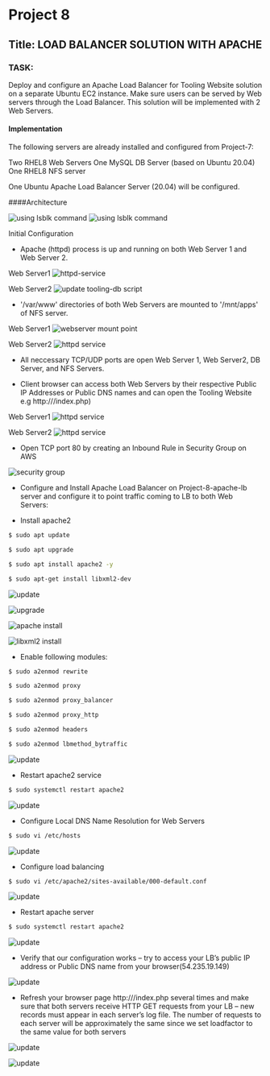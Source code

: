 # Project 8
## Title: LOAD BALANCER SOLUTION WITH APACHE
### TASK: 
Deploy and configure an Apache Load Balancer for Tooling Website solution on a separate Ubuntu EC2 instance. Make sure users can be served by Web servers through the Load Balancer. This solution will be implemented with 2 Web Servers.

#### Implementation
The following servers are already installed and configured from Project-7:

Two RHEL8 Web Servers
One MySQL DB Server (based on Ubuntu 20.04)
One RHEL8 NFS server

One Ubuntu Apache Load Balancer Server (20.04) will be configured.

####Architecture

 ![using lsblk command](./image8/architecture.png)
  ![using lsblk command](./image8/architecture-2.png)

  Initial Configuration

  * Apache (httpd) process is up and running on both Web Server 1 and Web Server 2.

  Web Server1
  ![httpd-service](https://i.imgur.com/ta0knyW.png)

  Web Server2
  ![update tooling-db script](./image8/httpd-service.png)

  * '/var/www' directories of both Web Servers are mounted to '/mnt/apps' of NFS server.

  Web Server1
  ![webserver mount point](./image8/web-nfs-1.png)

  Web Server2
  ![httpd service](./image8/web-nfs-2.png)


  * All neccessary TCP/UDP ports are open Web Server 1, Web Server2, DB Server, and NFS Servers.

  * Client browser can access both Web Servers by their respective Public IP Addresses or Public DNS names and can open the Tooling Website e.g http://<Public-IP-Address or Public-DNS-Name>/index.php)

  Web Server1
  ![httpd service](./image8/web-page-1.png)

  Web Server2
   ![httpd service](./image8/web-page-2.png)


* Open TCP port 80 by creating an Inbound Rule in Security Group on AWS

![security group](./image8/security-group.png)

* Configure and Install Apache Load Balancer on Project-8-apache-lb server and configure it to point traffic coming to LB to both Web Servers:

* Install apache2

<!-- Code Blocks -->
```bash
$ sudo apt update

$ sudo apt upgrade

$ sudo apt install apache2 -y

$ sudo apt-get install libxml2-dev
```
![update](./image8/update.png)

 ![upgrade](./image8/upgrade.png) 

![apache install](./image8/apache-install.png) 

![libxml2 install](./image8/apache-install.png) 
 
* Enable following modules:

<!-- Code Blocks -->
```bash
$ sudo a2enmod rewrite

$ sudo a2enmod proxy

$ sudo a2enmod proxy_balancer

$ sudo a2enmod proxy_http

$ sudo a2enmod headers

$ sudo a2enmod lbmethod_bytraffic
```
![update](./image8/module-install.png)

* Restart apache2 service
<!-- Code Blocks -->
```bash
$ sudo systemctl restart apache2
```
![update](./image8/apache-restart.png)

* Configure Local DNS Name Resolution for Web Servers
<!-- Code Blocks -->
```bash
$ sudo vi /etc/hosts
```
![update](./image8/dns.png)


* Configure load balancing
<!-- Code Blocks -->
```bash
$ sudo vi /etc/apache2/sites-available/000-default.conf
```
![update](./image8/proxy-config.png)

* Restart apache server
<!-- Code Blocks -->
```bash
$ sudo systemctl restart apache2
```
![update](./image8/restart-apache.png)

* Verify that our configuration works – try to access your LB’s public IP address or Public DNS name from your browser(54.235.19.149)

![update](./image8/webpage-proxy-1.png)

* Refresh your browser page http://<Load-Balancer-Public-IP-Address-or-Public-DNS-Name>/index.php several times and make sure that both servers receive HTTP GET requests from your LB – new records must appear in each server’s log file. The number of requests to each server will be approximately the same since we set loadfactor to the same value for both servers

![update](./image8/get-http-1.png)

![update](./image8/get-http-2.png)